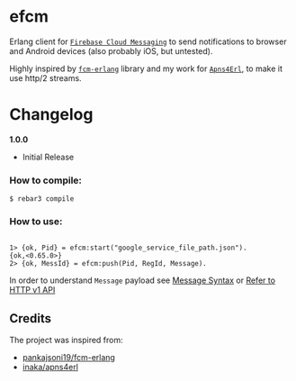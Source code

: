 efcm
=====

Erlang client for [`Firebase Cloud Messaging`](https://firebase.google.com/docs/cloud-messaging) to send notifications
to browser and Android devices (also probably iOS, but untested).

Highly inspired by [`fcm-erlang`](https://github.com/pankajsoni19/fcm-erlang) library and my
work for [`Apns4Erl`](https://github.com/inaka/apns4erl), to make it use http/2 streams.

# Changelog

__1.0.0__

* Initial Release

### How to compile:

    $ rebar3 compile

### How to use:


```

1> {ok, Pid} = efcm:start("google_service_file_path.json").
{ok,<0.65.0>}
2> {ok, MessId} = efcm:push(Pid, RegId, Message).
```

In order to understand `Message` payload see 
[Message Syntax](https://firebase.google.com/docs/cloud-messaging/http-server-ref#send-downstream)
or [Refer to HTTP v1 API](https://firebase.google.com/docs/cloud-messaging/send-message#rest)

## Credits

The project was inspired from:
* [pankajsoni19/fcm-erlang](https://github.com/pankajsoni19/fcm-erlang)
* [inaka/apns4erl](https://github.com/inaka/apns4erl)
